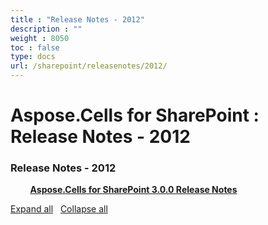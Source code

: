 ```yaml
---
title : "Release Notes - 2012" 
description : "" 
weight : 8050 
toc : false
type: docs
url: /sharepoint/releasenotes/2012/
---
```


# Aspose.Cells for SharePoint : Release Notes - 2012


### Release Notes - 2012

&nbsp;&nbsp;&nbsp;&nbsp;&nbsp;&nbsp;&nbsp;&nbsp;[**Aspose.Cells for SharePoint 3.0.0 Release Notes**](https://docs2.aspose.com/cells/sharepoint/releasenotes/2012/aspose.cells+for+sharepoint+3.0.0+release+notes)    

[Expand all](#)   [Collapse all](#)

           

